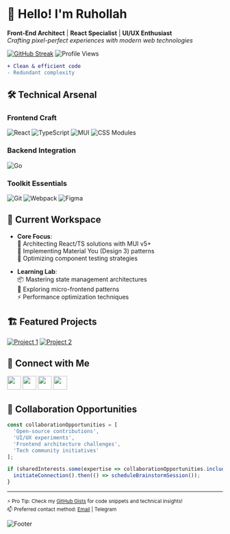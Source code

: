 # 👋 Hello! I'm Ruhollah

**Front-End Architect** | **React Specialist** | **UI/UX Enthusiast**  
*Crafting pixel-perfect experiences with modern web technologies*

[![GitHub Streak](https://streak-stats.demolab.com?user=ruhollah82&theme=material-palenight&border_radius=4.5)](https://git.io/streak-stats)
![Profile Views](https://komarev.com/ghpvc/?username=ruhollah82&color=blueviolet&style=flat)

```diff
+ Clean & efficient code
- Redundant complexity
```

## 🛠️ Technical Arsenal

### **Frontend Craft**
![React](https://img.shields.io/badge/-React-61DAFB?logo=react&logoColor=white)
![TypeScript](https://img.shields.io/badge/-TypeScript-3178C6?logo=typescript&logoColor=white)
![MUI](https://img.shields.io/badge/-MUI-007FFF?logo=mui&logoColor=white)
![CSS Modules](https://img.shields.io/badge/-CSS_Modules-000000?logo=css3&logoColor=white)

### **Backend Integration**
![Go](https://img.shields.io/badge/-GoLang-00ADD8?logo=go&logoColor=white)

### **Toolkit Essentials**
![Git](https://img.shields.io/badge/-Git-F05032?logo=git&logoColor=white)
![Webpack](https://img.shields.io/badge/-Webpack-8DD6F9?logo=webpack&logoColor=black)
![Figma](https://img.shields.io/badge/-Figma-F24E1E?logo=figma&logoColor=white)

## 🚧 Current Workspace

- **Core Focus**:  
  🔨 Architecting React/TS solutions with MUI v5+  
  🎨 Implementing Material You (Design 3) patterns  
  🧪 Optimizing component testing strategies

- **Learning Lab**:  
  📦 Mastering state management architectures  
  🧩 Exploring micro-frontend patterns  
  ⚡ Performance optimization techniques

## 🏗 Featured Projects

[![Project 1](https://via.placeholder.com/400x200/4a5568/ffffff?text=React+TS+Showcase)](https://github.com/ruhollah82/project1)
[![Project 2](https://via.placeholder.com/400x200/4a5568/ffffff?text=Material+You+Implementation)](https://github.com/ruhollah82/project2)

## 📡 Connect with Me

[<img src="https://img.icons8.com/fluent/48/000000/linkedin.png" width="32"/>](https://linkedin.com/in/ruhollah-naseri)
[<img src="https://img.icons8.com/fluent/48/000000/twitter.png" width="32"/>](https://x.com/Ruhollah_82)
[<img src="https://img.icons8.com/fluent/48/000000/telegram-app.png" width="32"/>](https://t.me/ruhollah_82)
[<img src="https://img.icons8.com/fluent/48/000000/instagram-new.png" width="32"/>](https://instagram.com/ruhollah_82)

## 🤝 Collaboration Opportunities

```javascript
const collaborationOpportunities = [
  'Open-source contributions',
  'UI/UX experiments',
  'Frontend architecture challenges',
  'Tech community initiatives'
];

if (sharedInterests.some(expertise => collaborationOpportunities.includes(expertise))) {
  initiateConnection().then(() => scheduleBrainstormSession());
}
```

---

<sub>⚡ Pro Tip: Check my [GitHub Gists](https://gist.github.com/ruhollah82) for code snippets and technical insights!</sub>  
<sub>📫 Preferred contact method: [Email](mailto:ruhollah.naserii@gmail.com) | Telegram</sub>

![Footer](https://github.com/ruhollah82/ruhollah82/blob/output/github-contribution-grid-snake.svg)

